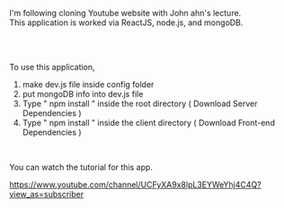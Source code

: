 I'm following cloning Youtube website with John ahn's lecture. <br>
This application is worked via ReactJS, node.js, and mongoDB.

<br>
<br>

To use this application,

1. make dev.js file inside config folder
2. put mongoDB info into dev.js file
3. Type " npm install " inside the root directory ( Download Server Dependencies )
4. Type " npm install " inside the client directory ( Download Front-end Dependencies )

<br>

You can watch the tutorial for this app.

https://www.youtube.com/channel/UCFyXA9x8lpL3EYWeYhj4C4Q?view_as=subscriber
